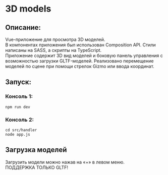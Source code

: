 # 3D models
## Описание:
Vue-приложение для просмотра 3D моделей.  
В компонентах приложения был использован Composition API. Стили написаны на SASS, а скрипты на TypeScript.  
Приложение содержит 3D вид моделей и боковую панель управления с возможностью загрузки GLTF-моделей. Реализовано перемещение моделей по сцене при помощи стрелок Gizmo или ввода координат.
## Запуск:
### Консоль 1:
```
npm run dev
```
### Консоль 2:
```
cd src/handler
node app.js
```
## Загрузка моделей
Загрузить модели можно нажав на «+» в левом меню.  
ПОДДЕРЖКА ТОЛЬКО GLTF!
